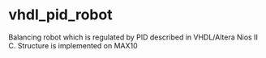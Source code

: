 # vhdl_pid_robot
Balancing robot which is regulated by PID described in VHDL/Altera Nios II C.  Structure is implemented on MAX10
